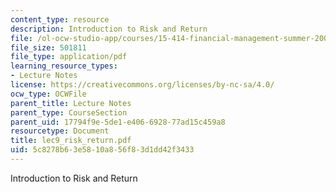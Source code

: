 ```yaml
---
content_type: resource
description: Introduction to Risk and Return
file: /ol-ocw-studio-app/courses/15-414-financial-management-summer-2003/5c8278b63e5810a856f83d1dd42f3433_lec9_risk_return.pdf
file_size: 501811
file_type: application/pdf
learning_resource_types:
- Lecture Notes
license: https://creativecommons.org/licenses/by-nc-sa/4.0/
ocw_type: OCWFile
parent_title: Lecture Notes
parent_type: CourseSection
parent_uid: 17794f9e-5de1-e406-6928-77ad15c459a8
resourcetype: Document
title: lec9_risk_return.pdf
uid: 5c8278b6-3e58-10a8-56f8-3d1dd42f3433
---
```

Introduction to Risk and Return